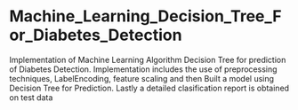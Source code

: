 # Machine_Learning_Decision_Tree_For_Diabetes_Detection
Implementation of Machine Learning Algorithm Decision Tree for prediction of Diabetes Detection. Implementation includes the use of preprocessing techniques, LabelEncoding, feature scaling and then Built a model using Decision Tree for Prediction. Lastly a detailed clasification report is obtained on test data
